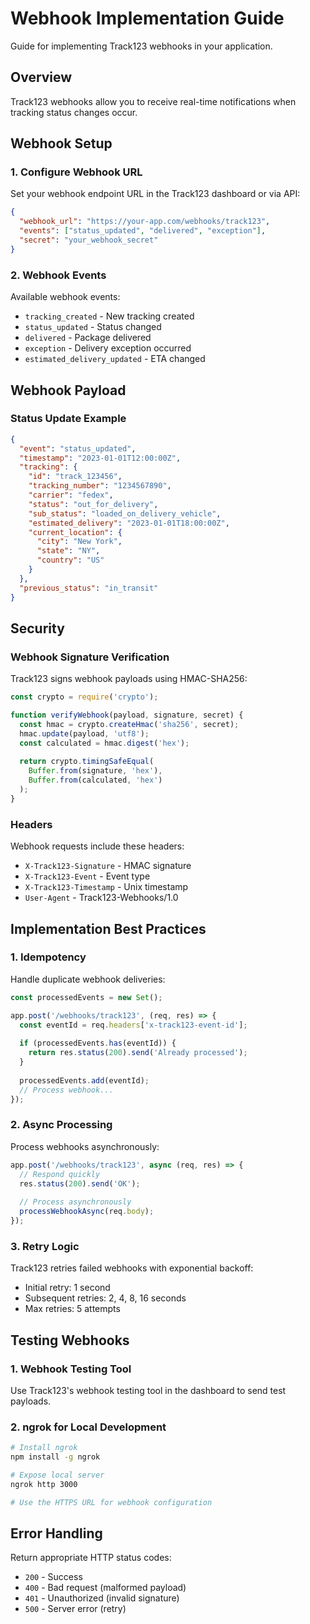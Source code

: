 # Webhook Implementation Guide

Guide for implementing Track123 webhooks in your application.

## Overview

Track123 webhooks allow you to receive real-time notifications when tracking status changes occur.

## Webhook Setup

### 1. Configure Webhook URL

Set your webhook endpoint URL in the Track123 dashboard or via API:

```json
{
  "webhook_url": "https://your-app.com/webhooks/track123",
  "events": ["status_updated", "delivered", "exception"],
  "secret": "your_webhook_secret"
}
```

### 2. Webhook Events

Available webhook events:

- `tracking_created` - New tracking created
- `status_updated` - Status changed
- `delivered` - Package delivered
- `exception` - Delivery exception occurred
- `estimated_delivery_updated` - ETA changed

## Webhook Payload

### Status Update Example

```json
{
  "event": "status_updated",
  "timestamp": "2023-01-01T12:00:00Z",
  "tracking": {
    "id": "track_123456",
    "tracking_number": "1234567890",
    "carrier": "fedex",
    "status": "out_for_delivery",
    "sub_status": "loaded_on_delivery_vehicle",
    "estimated_delivery": "2023-01-01T18:00:00Z",
    "current_location": {
      "city": "New York",
      "state": "NY",
      "country": "US"
    }
  },
  "previous_status": "in_transit"
}
```

## Security

### Webhook Signature Verification

Track123 signs webhook payloads using HMAC-SHA256:

```javascript
const crypto = require('crypto');

function verifyWebhook(payload, signature, secret) {
  const hmac = crypto.createHmac('sha256', secret);
  hmac.update(payload, 'utf8');
  const calculated = hmac.digest('hex');
  
  return crypto.timingSafeEqual(
    Buffer.from(signature, 'hex'),
    Buffer.from(calculated, 'hex')
  );
}
```

### Headers

Webhook requests include these headers:

- `X-Track123-Signature` - HMAC signature
- `X-Track123-Event` - Event type
- `X-Track123-Timestamp` - Unix timestamp
- `User-Agent` - Track123-Webhooks/1.0

## Implementation Best Practices

### 1. Idempotency

Handle duplicate webhook deliveries:

```javascript
const processedEvents = new Set();

app.post('/webhooks/track123', (req, res) => {
  const eventId = req.headers['x-track123-event-id'];
  
  if (processedEvents.has(eventId)) {
    return res.status(200).send('Already processed');
  }
  
  processedEvents.add(eventId);
  // Process webhook...
});
```

### 2. Async Processing

Process webhooks asynchronously:

```javascript
app.post('/webhooks/track123', async (req, res) => {
  // Respond quickly
  res.status(200).send('OK');
  
  // Process asynchronously
  processWebhookAsync(req.body);
});
```

### 3. Retry Logic

Track123 retries failed webhooks with exponential backoff:

- Initial retry: 1 second
- Subsequent retries: 2, 4, 8, 16 seconds
- Max retries: 5 attempts

## Testing Webhooks

### 1. Webhook Testing Tool

Use Track123's webhook testing tool in the dashboard to send test payloads.

### 2. ngrok for Local Development

```bash
# Install ngrok
npm install -g ngrok

# Expose local server
ngrok http 3000

# Use the HTTPS URL for webhook configuration
```

## Error Handling

Return appropriate HTTP status codes:

- `200` - Success
- `400` - Bad request (malformed payload)
- `401` - Unauthorized (invalid signature)
- `500` - Server error (retry)